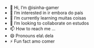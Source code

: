 - 👋 Hi, I’m @isinha-gamer
- 👀 I’m interested in ir embora do país
- 🌱 I’m currently learning muitas coisas 
- 💞️ I’m looking to collaborate on estudos 
- 📫 How to reach me ...
- 😄 Pronouns ela\ dela
- ⚡ Fun fact amo comer

<!---
isinha-gamer/isinha-gamer is a ✨ special ✨ repository because its `README.md` (this file) appears on your GitHub profile.
You can click the Preview link to take a look at your changes.
--->
